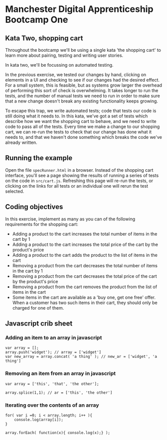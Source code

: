 # Manchester Digital Apprenticeship Bootcamp One

## Kata Two, shopping cart 

Throughout the bootcamp we'll be using a single kata 'the shopping cart' to learn more about pairing, testing 
and writing user stories. 
 
In kata two, we'll be focussing on automated testing.

In the previous exercise, we tested our changes by hand, clicking on elements in a UI and checking to see if our 
changes had the desired effect. For a small system, this is feasible, but as systems grow larger the overhead of 
performing this sort of check is overwhelming. It takes longer to run the tests, and the number of manual tests we need
 to run in order to make sure that a new change doesn't break any existing functionality keeps growing. 
 
To escape this trap, we write automated tests; code that tests our code is still doing what it needs to. In this kata, 
we've got a set of tests which describe how we want the shopping cart to behave, and we need to write code to pass all 
of the tests. Every time we make a change to our shopping cart, we can re-run the tests to check that our change has done
 what it needs to, and that we haven't done something which breaks the code we've already written.

## Running the example

Open the file `specRunner.html` in a browser. Instead of the shopping cart interface, you'll see a page showing the 
results of running a series of tests on the code in `src/cart.js`. Refreshing this page will re-run the tests, or 
clicking on the links for all tests or an individual one will rerun the test selected. 

## Coding objectives

In this exercise, implement as many as you can of the following requirements for the shopping cart:

 * Adding a product to the cart increases the total number of items in the cart by 1
 * Adding a product to the cart increases the total price of the cart by the product's price
 * Adding a product to the cart adds the product to the list of items in the cart
 * Removing a product from the cart decreases the total number of items in the cart by 1
 * Removing a product from the cart decreases the total price of the cart by the product's price
 * Removing a product from the cart removes the product from the list of items in the cart
 * Some items in the cart are available as a 'buy one, get one free' offer. When a customer has two such items in their cart, 
    they should only be charged for one of them.

## Javascript crib sheet

### Adding an item to an array in javascript

```
var array = [];
array.push('widget'); // array = ['widget']
var new_array = array.concat( 'a thing' ); // new_ar = ['widget', 'a thing']
```

### Removing an item from an array in javascript

```
var array = ['this', 'that', 'the other'];

array.splice(1,1); // ar = ['this', 'the other']
```

### Iterating over the contents of an array

```
for( var i =0; i < array.length; i++ ){
	console.log(array[i]);
}
```

```
array.forEach( function(x){ console.log(x);} );
```